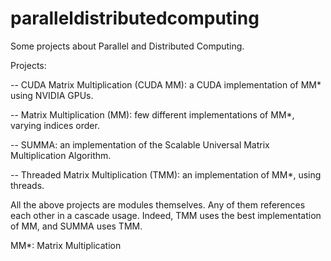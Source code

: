 # paralleldistributedcomputing
Some projects about Parallel and Distributed Computing.

Projects:

-- CUDA Matrix Multiplication (CUDA MM): a CUDA implementation of MM\* using NVIDIA GPUs.

-- Matrix Multiplication (MM): few different implementations of MM\*, varying indices order.

-- SUMMA: an implementation of the Scalable Universal Matrix Multiplication Algorithm.

-- Threaded Matrix Multiplication (TMM): an implementation of MM\*, using threads.

All the above projects are modules themselves. Any of them references each other in a cascade usage. Indeed, TMM uses the best implementation of MM, and SUMMA uses TMM.

MM\*: Matrix Multiplication
